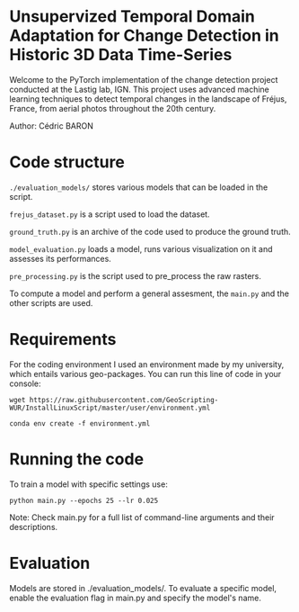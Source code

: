 # Unsupervized Temporal Domain Adaptation for Change Detection in Historic 3D Data Time-Series

Welcome to the PyTorch implementation of the change detection project conducted at the Lastig lab, IGN. This project uses advanced machine learning techniques to detect temporal changes in the landscape of Fréjus, France, from aerial photos throughout the 20th century.

Author: Cédric BARON

# Code structure

```./evaluation_models/``` stores various models that can be loaded in the script.

```frejus_dataset.py``` is a script used to load the dataset.

```ground_truth.py``` is an archive of the code used to produce the ground truth.

```model_evaluation.py``` loads a model, runs various visualization on it and assesses its performances.

```pre_processing.py``` is the script used to pre_process the raw rasters.

To compute a model and perform a general assesment, the ```main.py``` and the other scripts are used.

# Requirements

For the coding environment I used an environment made by my university, which entails various geo-packages. You can run this line of code in your console:

```
wget https://raw.githubusercontent.com/GeoScripting-WUR/InstallLinuxScript/master/user/environment.yml

conda env create -f environment.yml
```

# Running the code

To train a model with specific settings use:

```python main.py --epochs 25 --lr 0.025```

Note: Check main.py for a full list of command-line arguments and their descriptions.

# Evaluation

Models are stored in ./evaluation_models/. To evaluate a specific model, enable the evaluation flag in main.py and specify the model's name.


